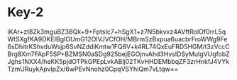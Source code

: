 # Key-2
iKAr+zt8Zk3mguBZ3BQk+9+FptsIc7+hSgX1+z7N5bkvxz4AVftRoIOf0rrL5qWtSXgfKA9DKEIBgIOUmG12OlVJVCfOH/MBrmSzBxpua6uacbrFroWWg9Fe6sDhitrKShvduWsjp6SvNZddiKmtw1FQ8V+k4RL74QxEuFRD5HGM/t3zVccCBrg8Xm7FApF5SP+BZMSN0aSDg925bejEGOjnvAhd3HvslDSyMuIgVUgfobZJghs1NXX4/heKK5pjdOTPkGPEpLvkABlj02TKvHHDEMbbqZF3zrHnkfJ4VYkTzmURuykApvlpZx/6wPEvNnohz0CpqVSYhiQm7vLtqw==
